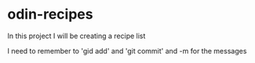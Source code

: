 # odin-recipes
In this project I will be creating a recipe list

I need to remember to 'gid add' and 'git commit' and -m for the messages